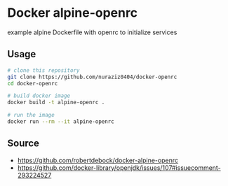 # Docker alpine-openrc

example alpine Dockerfile with openrc to initialize services

## Usage

```bash
# clone this repository
git clone https://github.com/nuraziz0404/docker-openrc
cd docker-openrc

# build docker image
docker build -t alpine-openrc .

# run the image
docker run --rm --it alpine-openrc
```

## Source
 - https://github.com/robertdebock/docker-alpine-openrc
 - https://github.com/docker-library/openjdk/issues/107#issuecomment-293224527

